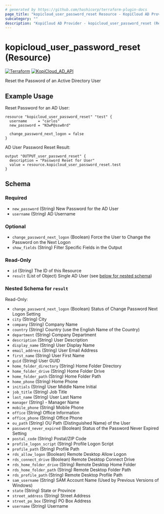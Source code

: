 ```yaml
---
# generated by https://github.com/hashicorp/terraform-plugin-docs
page_title: "kopicloud_user_password_reset Resource - KopiCloud AD Provider"
subcategory: ""
description: "KopiCloud AD Provider - kopicloud_user_password_reset (Resource)"
---
```


# kopicloud_user_password_reset (Resource)
[![Terraform](https://img.shields.io/badge/terraform-v1.3+-blue.svg)](https://www.terraform.io/downloads.html) 
[![KopiCloud_AD_API](https://img.shields.io/badge/kopiCloud_ad-v1.0+-blueviolet.svg)](https://www.kopicloud-ad-api.com)

Reset the Password of an Active Directory User

## Example Usage

Reset Password for an AD User:
```
resource "kopicloud_user_password_reset" "test" {
  username     = "carlos"
  new_password = "N3wP@ssw0rd"

  change_password_next_logon = false
}
```

AD User Password Reset Result:
```
output "OUTPUT_user_password_reset" {
  description = "Password Reset for User"
  value = resource.kopicloud_user_password_reset.test
}
```

<!-- schema generated by tfplugindocs -->
## Schema

### Required

- `new_password` (String) New Password for the AD User
- `username` (String) AD Username

### Optional

- `change_password_next_logon` (Boolean) Force the User to Change the Password on the Next Logon
- `show_fields` (String) Filter Specific Fields in the Output

### Read-Only

- `id` (String) The ID of this Resource
- `result` (List of Object) Single AD User (see [below for nested schema](#nestedatt--result))

<a id="nestedatt--result"></a>
### Nested Schema for `result`

Read-Only:

- `change_password_next_logon` (Boolean) Status of Change Password Next Logon Setting
- `city` (String) City
- `company` (String) Company Name
- `country` (String) Country (use the English Name of the Country)
- `department` (String) Company Department
- `description` (String) User Description
- `display_name` (String) User Display Name
- `email_address` (String) User Email Address
- `first_name` (String) User First Name
- `guid` (String) User GUID
- `home_folder_directory` (String) Home Folder Directory
- `home_folder_drive` (String) Home Folder Drive
- `home_folder_path` (String) Home Folder Path
- `home_phone` (String) Home Phone
- `initials` (String) User Middle Name Initial
- `job_title` (String) Job Title
- `last_name` (String) User Last Name
- `manager` (String) - Manager Name
- `mobile_phone` (String) Mobile Phone
- `office` (String) Office Information
- `office_phone` (String) Office Phone
- `ou_path` (String) OU Path (Distinguished Name) of the User
- `password_never_expired` (Boolean) Status of the Password Never Expired Setting
- `postal_code` (String) Postal/ZIP Code
- `profile_logon_script` (String) Profile Logon Script
- `profile_path` (String) Profile Path
- `rds_allow_logon` (Boolean) Remote Desktop Allow Logon
- `rds_connect_drive` (Boolean) Remote Desktop Connect Drive
- `rds_home_folder_drive` (String) Remote Desktop Home Folder
- `rds_home_folder_path` (String) Remote Desktop Folder Path
- `rds_profile_path` (String) Remote Desktop Profile Path
- `sam_username` (String) SAM Account Name (Used by Previous Versions of Windows)
- `state` (String) State or Province
- `street_address` (String) Street Address
- `street_po_box` (String) PO Box Address
- `username` (String) Username
